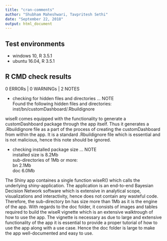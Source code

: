 ```yaml
---
title: "cran-comments"
author: "Shubham Maheshwari, Tavpritesh Sethi"
date: "September 22, 2018"
output: html_document
---
```


## Test environments

* windows 10, R 3.5.1
* ubuntu 16.04, R 3.5.1

## R CMD check results

0 ERRORs | 0 WARNINGs | 2 NOTES

* checking for hidden files and directories ... NOTE  
  Found the following hidden files and directories:         
  inst/bn/customDashboard/.Rbuildignore
  
wiseR comes equipped with the functionality to generate a customDashboard package through the app itself. Thus it generates a .Rbuildignore file as a part of the process of creating the customDashboard from within the app. It is a standard .Rbuildignore file which is essential and is not malicious, hence this note should be ignored. 



* checking installed package size ... NOTE  
  installed size is  8.2Mb   
  sub-directories of 1Mb or more:   
  bn    2.1Mb  
  doc   6.0Mb
  
The Shiny app containes a single function wiseR() which calls the underlying shiny-application. The application is an end-to-end Bayesian Decision Network software which is extensive in analytical scope, visualizations and interactivity, hence does not contain any wasteful code. Therefore, the sub-directory bn has size more than 1Mb as it is the engine of the app. With regards to the doc folder, it consists of images and tables required to build the wiseR vignette which is an extensive walktrough of how to use the app. The vignette is necessary as due to large and extensive functionality of the app it is essential to provide a proper tutorial of how to use the app along with a use case. Hence the doc folder is large to make the app well-documented and easy to use.
